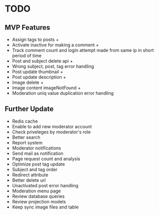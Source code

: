 # TODO

## MVP Features
- Assign tags to posts +
- Activate inactive for making a comment +
- Track comment count and login attempt made from same ip in short period of time
- Post and subject delete api +
- Wrong subject, post, tag error handling
- Post update thumbnail +
- Post update description +
- Image delete +
- Image content imageNotFound +
- Moderation uniq value duplication error handling

## Further Update
- Redis cache
- Enable to add new moderator account
- Check priveleges by moderator's role
- Better search
- Report system
- Moderator notifications
- Send mail as notification
- Page request count and analysis
- Optimize post tag update
- Subject and tag order
- Redirect attribute
- Better delete url
- Unactivated post error handling
- Moderation menu page
- Review database queries
- Review projection models
- Keep sync image files and table